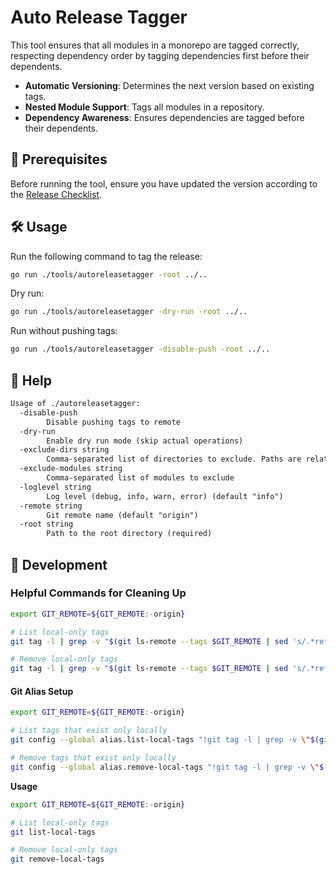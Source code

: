 # Auto Release Tagger

This tool ensures that all modules in a monorepo are tagged correctly, respecting dependency order by tagging dependencies first before their dependents.

- **Automatic Versioning**: Determines the next version based on existing tags.
- **Nested Module Support**: Tags all modules in a repository.
- **Dependency Awareness**: Ensures dependencies are tagged before their dependents.

## 📌 Prerequisites

Before running the tool, ensure you have updated the version according to the [Release Checklist](https://datadoghq.atlassian.net/wiki/spaces/DL/pages/2477949158/Template+v+MAJOR+.+MINOR+.+PATCH+Release+Checklist#Release-branch).

## 🛠️ Usage

Run the following command to tag the release:

```sh
go run ./tools/autoreleasetagger -root ../..
```

Dry run:

```sh
go run ./tools/autoreleasetagger -dry-run -root ../..
```

Run without pushing tags:

```sh
go run ./tools/autoreleasetagger -disable-push -root ../..
```

## 📖 Help

[embedmd]:# (tmp/help.txt)
```txt
Usage of ./autoreleasetagger:
  -disable-push
    	Disable pushing tags to remote
  -dry-run
    	Enable dry run mode (skip actual operations)
  -exclude-dirs string
    	Comma-separated list of directories to exclude. Paths are relative to the root directory
  -exclude-modules string
    	Comma-separated list of modules to exclude
  -loglevel string
    	Log level (debug, info, warn, error) (default "info")
  -remote string
    	Git remote name (default "origin")
  -root string
    	Path to the root directory (required)
```


## 🚀 Development

### Helpful Commands for Cleaning Up

```sh
export GIT_REMOTE=${GIT_REMOTE:-origin}

# List local-only tags
git tag -l | grep -v "$(git ls-remote --tags $GIT_REMOTE | sed 's/.*refs\/tags\///g')"

# Remove local-only tags
git tag -l | grep -v "$(git ls-remote --tags $GIT_REMOTE | sed 's/.*refs\/tags\///g')" | xargs git tag -d
```

#### Git Alias Setup

```sh
export GIT_REMOTE=${GIT_REMOTE:-origin}

# List tags that exist only locally
git config --global alias.list-local-tags "!git tag -l | grep -v \"$(git ls-remote --tags $GIT_REMOTE | sed 's/.*refs\/tags\///g')\""

# Remove tags that exist only locally
git config --global alias.remove-local-tags "!git tag -l | grep -v \"$(git ls-remote --tags $GIT_REMOTE | sed 's/.*refs\/tags\///g')\" | xargs git tag -d"
```

**Usage**

```sh
export GIT_REMOTE=${GIT_REMOTE:-origin}

# List local-only tags
git list-local-tags

# Remove local-only tags
git remove-local-tags
```
